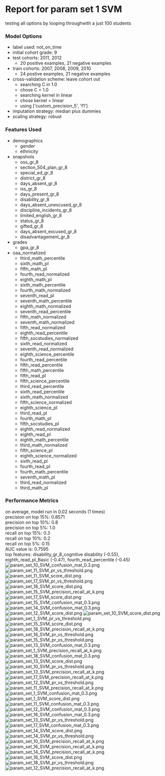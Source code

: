 # Report for param set 1 SVM
testing all options by looping throughwith a just 100 students

### Model Options
* label used: not_on_time
* initial cohort grade: 9
* test cohorts: 2011, 2012
	 * 20 positive examples, 21 negative examples
* train cohorts: 2007, 2008, 2009, 2010
	 * 24 postive examples, 21 negative examples
* cross-validation scheme: leave cohort out
	 * searching C in 1.0
	 * chose C = 1.0
	 * searching kernel in linear
	 * chose kernel = linear
	 * using ['custom_precision_5', 'f1']
* imputation strategy: median plus dummies
* scaling strategy: robust

### Features Used
* demographics
	 * gender
	 * ethnicity
* snapshots
	 * oss_gr_8
	 * section_504_plan_gr_8
	 * special_ed_gr_8
	 * district_gr_8
	 * days_absent_gr_8
	 * iss_gr_8
	 * days_present_gr_8
	 * disability_gr_8
	 * days_absent_unexcused_gr_8
	 * discipline_incidents_gr_8
	 * limited_english_gr_8
	 * status_gr_8
	 * gifted_gr_8
	 * days_absent_excused_gr_8
	 * disadvantagement_gr_8
* grades
	 * gpa_gr_8
* oaa_normalized
	 * third_math_percentile
	 * sixth_math_pl
	 * fifth_math_pl
	 * fourth_read_normalized
	 * eighth_math_pl
	 * sixth_math_percentile
	 * fourth_math_normalized
	 * seventh_read_pl
	 * seventh_math_percentile
	 * eighth_math_normalized
	 * seventh_read_percentile
	 * fifth_math_normalized
	 * seventh_math_normalized
	 * fifth_read_normalized
	 * eighth_read_percentile
	 * fifth_socstudies_normalized
	 * sixth_read_normalized
	 * seventh_read_normalized
	 * eighth_science_percentile
	 * fourth_read_percentile
	 * fifth_read_percentile
	 * fifth_math_percentile
	 * fifth_read_pl
	 * fifth_science_percentile
	 * third_read_percentile
	 * sixth_read_percentile
	 * sixth_math_normalized
	 * fifth_science_normalized
	 * eighth_science_pl
	 * third_read_pl
	 * fourth_math_pl
	 * fifth_socstudies_pl
	 * eighth_read_normalized
	 * eighth_read_pl
	 * eighth_math_percentile
	 * third_math_normalized
	 * fifth_science_pl
	 * eighth_science_normalized
	 * sixth_read_pl
	 * fourth_read_pl
	 * fourth_math_percentile
	 * seventh_math_pl
	 * third_read_normalized
	 * third_math_pl

### Performance Metrics
on average, model run in 0.02 seconds (1 times) <br/>precision on top 15%: 0.8571 <br/>precision on top 10%: 0.8 <br/>precision on top 5%: 1.0 <br/>recall on top 15%: 0.3 <br/>recall on top 10%: 0.2 <br/>recall on top 5%: 0.15 <br/>AUC value is: 0.7595 <br/>top features: disability_gr_8_cognitive disability (-0.55), eighth_read_pl_Basic (-0.47), fourth_read_percentile (-0.45)
![param_set_10_SVM_confusion_mat_0.3.png](figs/param_set_10_SVM_confusion_mat_0.3.png)
![param_set_11_SVM_pr_vs_threshold.png](figs/param_set_11_SVM_pr_vs_threshold.png)
![param_set_11_SVM_score_dist.png](figs/param_set_11_SVM_score_dist.png)
![param_set_17_SVM_pr_vs_threshold.png](figs/param_set_17_SVM_pr_vs_threshold.png)
![param_set_18_SVM_score_dist.png](figs/param_set_18_SVM_score_dist.png)
![param_set_15_SVM_precision_recall_at_k.png](figs/param_set_15_SVM_precision_recall_at_k.png)
![param_set_17_SVM_score_dist.png](figs/param_set_17_SVM_score_dist.png)
![param_set_15_SVM_confusion_mat_0.3.png](figs/param_set_15_SVM_confusion_mat_0.3.png)
![param_set_14_SVM_confusion_mat_0.3.png](figs/param_set_14_SVM_confusion_mat_0.3.png)
![param_set_12_SVM_score_dist.png](figs/param_set_12_SVM_score_dist.png)
![param_set_10_SVM_score_dist.png](figs/param_set_10_SVM_score_dist.png)
![param_set_1_SVM_pr_vs_threshold.png](figs/param_set_1_SVM_pr_vs_threshold.png)
![param_set_15_SVM_score_dist.png](figs/param_set_15_SVM_score_dist.png)
![param_set_18_SVM_precision_recall_at_k.png](figs/param_set_18_SVM_precision_recall_at_k.png)
![param_set_16_SVM_pr_vs_threshold.png](figs/param_set_16_SVM_pr_vs_threshold.png)
![param_set_15_SVM_pr_vs_threshold.png](figs/param_set_15_SVM_pr_vs_threshold.png)
![param_set_13_SVM_confusion_mat_0.3.png](figs/param_set_13_SVM_confusion_mat_0.3.png)
![param_set_1_SVM_precision_recall_at_k.png](figs/param_set_1_SVM_precision_recall_at_k.png)
![param_set_18_SVM_confusion_mat_0.3.png](figs/param_set_18_SVM_confusion_mat_0.3.png)
![param_set_13_SVM_score_dist.png](figs/param_set_13_SVM_score_dist.png)
![param_set_10_SVM_pr_vs_threshold.png](figs/param_set_10_SVM_pr_vs_threshold.png)
![param_set_13_SVM_precision_recall_at_k.png](figs/param_set_13_SVM_precision_recall_at_k.png)
![param_set_17_SVM_precision_recall_at_k.png](figs/param_set_17_SVM_precision_recall_at_k.png)
![param_set_12_SVM_pr_vs_threshold.png](figs/param_set_12_SVM_pr_vs_threshold.png)
![param_set_11_SVM_precision_recall_at_k.png](figs/param_set_11_SVM_precision_recall_at_k.png)
![param_set_1_SVM_confusion_mat_0.3.png](figs/param_set_1_SVM_confusion_mat_0.3.png)
![param_set_1_SVM_score_dist.png](figs/param_set_1_SVM_score_dist.png)
![param_set_11_SVM_confusion_mat_0.3.png](figs/param_set_11_SVM_confusion_mat_0.3.png)
![param_set_12_SVM_confusion_mat_0.3.png](figs/param_set_12_SVM_confusion_mat_0.3.png)
![param_set_16_SVM_confusion_mat_0.3.png](figs/param_set_16_SVM_confusion_mat_0.3.png)
![param_set_13_SVM_pr_vs_threshold.png](figs/param_set_13_SVM_pr_vs_threshold.png)
![param_set_17_SVM_confusion_mat_0.3.png](figs/param_set_17_SVM_confusion_mat_0.3.png)
![param_set_14_SVM_score_dist.png](figs/param_set_14_SVM_score_dist.png)
![param_set_14_SVM_pr_vs_threshold.png](figs/param_set_14_SVM_pr_vs_threshold.png)
![param_set_10_SVM_precision_recall_at_k.png](figs/param_set_10_SVM_precision_recall_at_k.png)
![param_set_16_SVM_precision_recall_at_k.png](figs/param_set_16_SVM_precision_recall_at_k.png)
![param_set_14_SVM_precision_recall_at_k.png](figs/param_set_14_SVM_precision_recall_at_k.png)
![param_set_16_SVM_score_dist.png](figs/param_set_16_SVM_score_dist.png)
![param_set_18_SVM_pr_vs_threshold.png](figs/param_set_18_SVM_pr_vs_threshold.png)
![param_set_12_SVM_precision_recall_at_k.png](figs/param_set_12_SVM_precision_recall_at_k.png)
